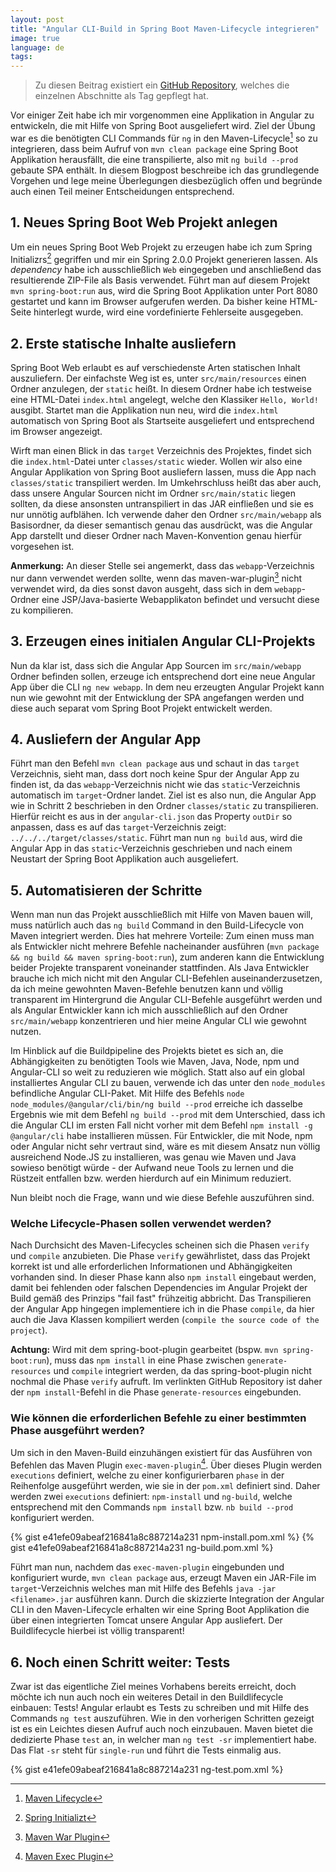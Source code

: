 ```yaml
---
layout: post
title: "Angular CLI-Build in Spring Boot Maven-Lifecycle integrieren"
image: true
language: de
tags:
---
```


> Zu diesen Beitrag existiert ein [GitHub Repository](https://github.com/SteKoe/spring-boot-angular/tree/1-initial-spring-boot-project), welches die einzelnen Abschnitte als Tag gepflegt hat.

Vor einiger Zeit habe ich mir vorgenommen eine Applikation in Angular zu entwickeln, die mit Hilfe von Spring Boot ausgeliefert wird.
Ziel der Übung war es die benötigten CLI Commands für `ng` in den Maven-Lifecycle[^1] so zu integrieren, dass beim Aufruf von `mvn clean package` eine Spring Boot Applikation herausfällt, die eine transpilierte, also mit `ng build --prod` gebaute SPA enthält.
In diesem Blogpost beschreibe ich das grundlegende Vorgehen und lege meine Überlegungen diesbezüglich offen und begründe auch einen Teil meiner Entscheidungen entsprechend.

## 1. Neues Spring Boot Web Projekt anlegen
Um ein neues Spring Boot Web Projekt zu erzeugen habe ich zum Spring Initializrs[^2] gegriffen und mir ein Spring 2.0.0 Projekt generieren lassen.
Als _dependency_ habe ich ausschließlich `Web` eingegeben und anschließend das resultierende ZIP-File als Basis verwendet.
Führt man auf diesem Projekt `mvn spring-boot:run` aus, wird die Spring Boot Applikation unter Port 8080 gestartet und kann im Browser aufgerufen werden.
Da bisher keine HTML-Seite hinterlegt wurde, wird eine vordefinierte Fehlerseite ausgegeben.

## 2. Erste statische Inhalte ausliefern
Spring Boot Web erlaubt es auf verschiedenste Arten statischen Inhalt auszuliefern.
Der einfachste Weg ist es, unter `src/main/resources` einen Ordner anzulegen, der `static` heißt.
In diesem Ordner habe ich testweise eine HTML-Datei `index.html` angelegt, welche den Klassiker `Hello, World!` ausgibt.
Startet man die Applikation nun neu, wird die `index.html` automatisch von Spring Boot als Startseite ausgeliefert und entsprechend im Browser angezeigt.

Wirft man einen Blick in das `target` Verzeichnis des Projektes, findet sich die `index.html`-Datei unter `classes/static` wieder.
Wollen wir also eine Angular Applikation von Spring Boot ausliefern lassen, muss die App nach `classes/static` transpiliert werden.
Im Umkehrschluss heißt das aber auch, dass unsere Angular Sourcen nicht im Ordner `src/main/static` liegen sollten, da diese ansonsten untranspiliert in das JAR einfließen und sie es nur unnötig aufblähen.
Ich verwende daher den Ordner `src/main/webapp` als Basisordner, da dieser semantisch genau das ausdrückt, was die Angular App darstellt und dieser Ordner nach Maven-Konvention genau hierfür vorgesehen ist.

**Anmerkung:** An dieser Stelle sei angemerkt, dass das `webapp`-Verzeichnis nur dann verwendet werden sollte, wenn das maven-war-plugin[^3] nicht verwendet wird, da dies sonst davon ausgeht, dass sich in dem `webapp`-Ordner eine JSP/Java-basierte Webapplikaton befindet und versucht diese zu kompilieren.

## 3. Erzeugen eines initialen Angular CLI-Projekts
Nun da klar ist, dass sich die Angular App Sourcen im `src/main/webapp` Ordner befinden sollen, erzeuge ich entsprechend dort eine neue Angular App über die CLI `ng new webapp`.
In dem neu erzeugten Angular Projekt kann nun wie gewohnt mit der Entwicklung der SPA angefangen werden und diese auch separat vom Spring Boot Projekt entwickelt werden.

## 4. Ausliefern der Angular App
Führt man den Befehl `mvn clean package` aus und schaut in das `target` Verzeichnis, sieht man, dass dort noch keine Spur der Angular App zu finden ist, da das `webapp`-Verzeichnis nicht wie das `static`-Verzeichnis automatisch im `target`-Ordner landet.
Ziel ist es also nun, die Angular App wie in Schritt 2 beschrieben in den Ordner `classes/static` zu transpilieren.
Hierfür reicht es aus in der `angular-cli.json` das Property `outDir` so anpassen, dass es auf das `target`-Verzeichnis zeigt: `../../../target/classes/static`.
Führt man nun `ng build` aus, wird die Angular App in das `static`-Verzeichnis geschrieben und nach einem Neustart der Spring Boot Applikation auch ausgeliefert.

## 5. Automatisieren der Schritte
Wenn man nun das Projekt ausschließlich mit Hilfe von Maven bauen will, muss natürlich auch das `ng build` Command in den Build-Lifecycle von Maven integriert werden.
Dies hat mehrere Vorteile:
Zum einen muss man als Entwickler nicht mehrere Befehle nacheinander ausführen (`mvn package && ng build && maven spring-boot:run`), zum anderen kann die Entwicklung beider Projekte transparent voneinander stattfinden.
Als Java Entwickler brauche ich mich nicht mit den Angular CLI-Befehlen auseinanderzusetzen, da ich meine gewohnten Maven-Befehle benutzen kann und völlig transparent im Hintergrund die Angular CLI-Befehle ausgeführt werden und als Angular Entwickler kann ich mich ausschließlich auf den Ordner `src/main/webapp` konzentrieren und hier meine Angular CLI wie gewohnt nutzen.

Im Hinblick auf die Buildpipeline des Projekts bietet es sich an, die Abhängigkeiten zu benötigten Tools wie Maven, Java, Node, npm und Angular-CLI so weit zu reduzieren wie möglich.
Statt also auf ein global installiertes Angular CLI zu bauen, verwende ich das unter den `node_modules` befindliche Angular CLI-Paket.
Mit Hilfe des Befehls `node node_modules/@angular/cli/bin/ng build --prod` erreiche ich dasselbe Ergebnis wie mit dem Befehl `ng build --prod` mit dem Unterschied, dass ich die Angular CLI im ersten Fall nicht vorher mit dem Befehl `npm install -g @angular/cli` habe installieren müssen.
Für Entwickler, die mit Node, npm oder Angular nicht sehr vertraut sind, wäre es mit diesem Ansatz nun völlig ausreichend Node.JS zu installieren, was genau wie Maven und Java sowieso benötigt würde - der Aufwand neue Tools zu lernen und die Rüstzeit entfallen bzw. werden hierdurch auf ein Minimum reduziert.

Nun bleibt noch die Frage, wann und wie diese Befehle auszuführen sind.

### Welche Lifecycle-Phasen sollen verwendet werden?
Nach Durchsicht des Maven-Lifecycles scheinen sich die Phasen `verify` und `compile` anzubieten.
Die Phase `verify` gewährlistet, dass das Projekt korrekt ist und alle erforderlichen Informationen und Abhängigkeiten vorhanden sind.
In dieser Phase kann also `npm install` eingebaut werden, damit bei fehlenden oder falschen Dependencies im Angular Projekt der Build gemäß des Prinzips "fail fast" frühzeitig abbricht.
Das Transpilieren der Angular App hingegen implementiere ich in die Phase `compile`, da hier auch die Java Klassen kompiliert werden (`compile the source code of the project`).

**Achtung:** Wird mit dem spring-boot-plugin gearbeitet (bspw. `mvn spring-boot:run`), muss das `npm install` in eine Phase zwischen `generate-resources` und `compile` integriert werden, da das spring-boot-plugin nicht nochmal die Phase `verify` aufruft.
Im verlinkten GitHub Repository ist daher der `npm install`-Befehl in die Phase `generate-resources` eingebunden.

### Wie können die erforderlichen Befehle zu einer bestimmten Phase ausgeführt werden?
Um sich in den Maven-Build einzuhängen existiert für das Ausführen von Befehlen das Maven Plugin `exec-maven-plugin`[^4].
Über dieses Plugin werden `executions` definiert, welche zu einer konfigurierbaren `phase` in der Reihenfolge ausgeführt werden, wie sie in der `pom.xml` definiert sind.
Daher werden zwei `executions` definiert: `npm-install` und `ng-build`, welche entsprechend mit den Commands `npm install` bzw. `nb build --prod` konfiguriert werden.

{% gist e41efe09abeaf216841a8c887214a231 npm-install.pom.xml %}
{% gist e41efe09abeaf216841a8c887214a231 ng-build.pom.xml %}

Führt man nun, nachdem das `exec-maven-plugin` eingebunden und konfiguriert wurde, `mvn clean package` aus, erzeugt Maven ein JAR-File im `target`-Verzeichnis welches man mit Hilfe des Befehls `java -jar <filename>.jar` ausführen kann.
Durch die skizzierte Integration der Angular CLI in den Maven-Lifecycle erhalten wir eine Spring Boot Applikation die über einen integrierten Tomcat unsere Angular App ausliefert.
Der Buildlifecycle hierbei ist völlig transparent!

## 6. Noch einen Schritt weiter: Tests
Zwar ist das eigentliche Ziel meines Vorhabens bereits erreicht, doch möchte ich nun auch noch ein weiteres Detail in den Buildlifecycle einbauen: Tests!
Angular erlaubt es Tests zu schreiben und mit Hilfe des Commands `ng test` auszuführen.
Wie in den vorherigen Schritten gezeigt ist es ein Leichtes diesen Aufruf auch noch einzubauen.
Maven bietet die dedizierte Phase `test` an, in welcher man `ng test -sr` implementiert habe.
Das Flat `-sr` steht für `single-run` und führt die Tests einmalig aus.

{% gist e41efe09abeaf216841a8c887214a231 ng-test.pom.xml %}

[^1]: [Maven Lifecycle](https://maven.apache.org/guides/introduction/introduction-to-the-lifecycle.html#Lifecycle_Reference)
[^2]: [Spring Initializt](https://start.spring.io)
[^3]: [Maven War Plugin](https://maven.apache.org/plugins/maven-war-plugin/usage.html)
[^4]: [Maven Exec Plugin](http://www.mojohaus.org/exec-maven-plugin/)